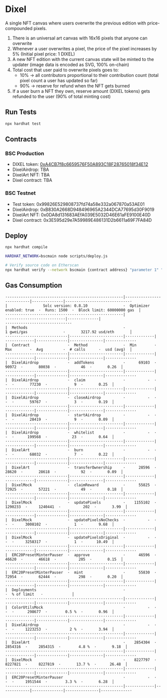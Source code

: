 # Dixel
A single NFT canvas where users overwrite the previous edition with price-compounded pixels.

1. There is an universal art canvas with 16x16 pixels that anyone can overwrite
2. Whenever a user overwrites a pixel, the price of the pixel increases by 5% (Initial pixel price: 1 DIXEL)
3. A new NFT edition with the current canvas state will be minted to the updater (image data is encoded as SVG, 100% on-chain)
4. Total cost that user paid to overwrite pixels goes to:
    - 10% -> all contributors proportional to their contribution count (total pixel count a user has updated so far)
    - 90% -> reserve for refund when the NFT gets burned
5. If a user burn a NFT they own, reserve amount (DIXEL tokens) gets refunded to the user (90% of total minting cost)

## Run Tests
```bash
npx hardhat test
```

## Contracts

### BSC Production
- DIXEL token: [0xA4CB7f8c6659576F50A893C18F28765018f34E12](https://bscscan.com/token/0xA4CB7f8c6659576F50A893C18F28765018f34E12)
- DixelAirdrop: TBA
- DixelArt NFT: TBA
- Dixel contract: TBA

### BSC Testnet
- Test token: 0x99826E529808737fd74a58e332a067870a53AE01
- DixelAirdrop: 0xB830A2668D948496965A2344DCA77695d30F9019
- DixelArt NFT: 0x0DA8d131683AEfA039E5032D46E61aFE9100E40D
- Dixel contract: 0x3E595d29e7A59989E486131D2b6611a69F7FA84D

## Deploy
```bash
npx hardhat compile

HARDHAT_NETWORK=bscmain node scripts/deploy.js

# Verify source code on Etherscan
npx hardhat verify --network bscmain {contract address} "parameter 1" "parameter 2"
```

## Gas Consumption
```
·----------------------------------------------------|---------------------------|--------------|-----------------------------·
|                Solc version: 0.8.10                ·  Optimizer enabled: true  ·  Runs: 1500  ·  Block limit: 60000000 gas  │
·····················································|···························|··············|······························
|  Methods                                           ·                1 gwei/gas                ·       3217.92 usd/eth       │
····························|························|·············|·············|··············|···············|··············
|  Contract                 ·  Method                ·  Min        ·  Max        ·  Avg         ·  # calls      ·  usd (avg)  │
····························|························|·············|·············|··············|···············|··············
|  DixelAirdrop             ·  addTokens             ·      69103  ·      90972  ·       80038  ·           46  ·       0.26  │
····························|························|·············|·············|··············|···············|··············
|  DixelAirdrop             ·  claim                 ·          -  ·          -  ·       77230  ·            9  ·       0.25  │
····························|························|·············|·············|··············|···············|··············
|  DixelAirdrop             ·  closeAirdrop          ·          -  ·          -  ·       59767  ·            3  ·       0.19  │
····························|························|·············|·············|··············|···············|··············
|  DixelAirdrop             ·  startAirdrop          ·          -  ·          -  ·       28419  ·            9  ·       0.09  │
····························|························|·············|·············|··············|···············|··············
|  DixelAirdrop             ·  whitelist             ·          -  ·          -  ·      199568  ·           23  ·       0.64  │
····························|························|·············|·············|··············|···············|··············
|  DixelArt                 ·  burn                  ·          -  ·          -  ·       68032  ·            7  ·       0.22  │
····························|························|·············|·············|··············|···············|··············
|  DixelArt                 ·  transferOwnership     ·      28596  ·      28620  ·       28618  ·           92  ·       0.09  │
····························|························|·············|·············|··············|···············|··············
|  DixelMock                ·  claimReward           ·      55825  ·      72925  ·       57221  ·           49  ·       0.18  │
····························|························|·············|·············|··············|···············|··············
|  DixelMock                ·  updatePixels          ·    1155102  ·    1290233  ·     1240441  ·          202  ·       3.99  │
····························|························|·············|·············|··············|···············|··············
|  DixelMock                ·  updatePixelsNoChecks  ·          -  ·          -  ·     3008102  ·            1  ·       9.68  │
····························|························|·············|·············|··············|···············|··············
|  DixelMock                ·  updatePixelsOriginal  ·          -  ·          -  ·     3258317  ·            1  ·      10.49  │
····························|························|·············|·············|··············|···············|··············
|  ERC20PresetMinterPauser  ·  approve               ·      46596  ·      46620  ·       46618  ·          205  ·       0.15  │
····························|························|·············|·············|··············|···············|··············
|  ERC20PresetMinterPauser  ·  mint                  ·      55830  ·      72954  ·       62444  ·          298  ·       0.20  │
····························|························|·············|·············|··············|···············|··············
|  Deployments                                       ·                                          ·  % of limit   ·             │
·····················································|·············|·············|··············|···············|··············
|  ColorUtilsMock                                    ·          -  ·          -  ·      298677  ·        0.5 %  ·       0.96  │
·····················································|·············|·············|··············|···············|··············
|  DixelAirdrop                                      ·          -  ·          -  ·     1223253  ·          2 %  ·       3.94  │
·····················································|·············|·············|··············|···············|··············
|  DixelArt                                          ·    2854304  ·    2854316  ·     2854315  ·        4.8 %  ·       9.18  │
·····················································|·············|·············|··············|···············|··············
|  DixelMock                                         ·    8227797  ·    8227821  ·     8227819  ·       13.7 %  ·      26.48  │
·····················································|·············|·············|··············|···············|··············
|  ERC20PresetMinterPauser                           ·          -  ·          -  ·     1951544  ·        3.3 %  ·       6.28  │
·----------------------------------------------------|-------------|-------------|--------------|---------------|-------------·
```
